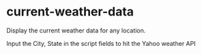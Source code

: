 # current-weather-data
Display the current weather data for any location.

Input the City, State in the script fields to hit the Yahoo weather API
